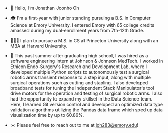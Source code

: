 - 👋 Hello, I’m Jonathan Joonho Oh

- 🎓 I'm a first-year with junior standing pursuing a B.S. in Computer Science at Emory University. I entered Emory with 65 college credits amassed during my dual-enrollment years from 7th-12th Grade.

- 👨🏻‍💻 I plan to pursue a M.S. in CS at Princeton University along with an MBA at Harvard University.

- 🤖 This past summer after graduating high school, I was hired as a software engineering intern at Johnson & Johnson MedTech. I worked In Ethicon Endo-Surgery's Research and Development Lab, where I developed multiple Python scripts to autonomously test a surgical robotic arms transient response to a step input, along with multiple surgical operations such as cutting and stapling. I also developed broadband tests for tuning the Independent Stack Manipulator's tool drive motors for the operation and testing of surgical robotic arms. I also had the opportunity to expand my skillset in the Data Science team. Here, I learned Git version control and developed an optimized data type validation algorithms utilizing the Pandas data frame which sped up data visualization time by up to 60.86%.

- ✉️ Please feel free to reach out to me at joh283@emory.edu!

